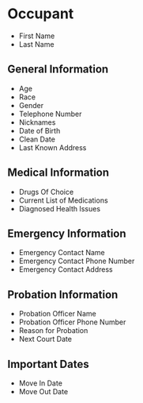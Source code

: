 # Occupant

- First Name
- Last Name

## General Information

- Age
- Race
- Gender
- Telephone Number
- Nicknames
- Date of Birth
- Clean Date
- Last Known Address

## Medical Information

- Drugs Of Choice
- Current List of Medications
- Diagnosed Health Issues

## Emergency Information

- Emergency Contact Name
- Emergency Contact Phone Number
- Emergency Contact Address

## Probation Information

- Probation Officer Name
- Probation Officer Phone Number
- Reason for Probation
- Next Court Date

## Important Dates

- Move In Date
- Move Out Date